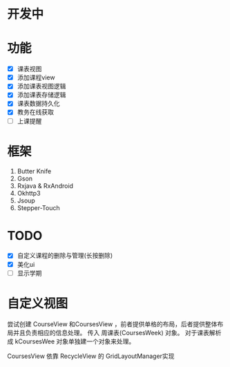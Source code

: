 # 开发中

# 功能
- [x] 课表视图
- [x] 添加课程view
- [x] 添加课表视图逻辑
- [x] 添加课表存储逻辑
- [x] 课表数据持久化
- [x] 教务在线获取
- [ ] 上课提醒
# 框架
1. Butter Knife
2. Gson
3. Rxjava & RxAndroid
4. Okhttp3
5. Jsoup
6. Stepper-Touch
# TODO
- [X] 自定义课程的删除与管理(长按删除)
- [X] 美化ui
- [ ] 显示学期
# 自定义视图
尝试创建 CourseView 和CoursesView ，前者提供单格的布局，后者提供整体布局并且负责相应的信息处理。
传入 周课表(CoursesWeek) 对象。
对于课表解析成 kCoursesWee 对象单独建一个对象来处理。

CoursesView 依靠 RecycleView 的 GridLayoutManager实现


